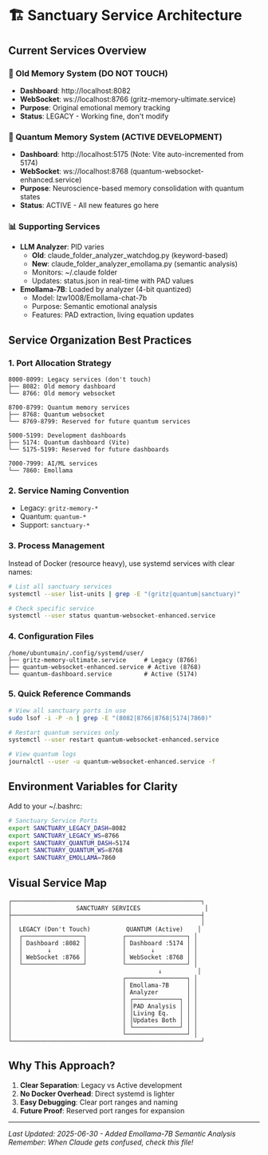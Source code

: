 # 🏗️ Sanctuary Service Architecture

## Current Services Overview

### 💜 Old Memory System (DO NOT TOUCH)
- **Dashboard**: http://localhost:8082
- **WebSocket**: ws://localhost:8766 (gritz-memory-ultimate.service)
- **Purpose**: Original emotional memory tracking
- **Status**: LEGACY - Working fine, don't modify

### 🧠 Quantum Memory System (ACTIVE DEVELOPMENT)
- **Dashboard**: http://localhost:5175 (Note: Vite auto-incremented from 5174)
- **WebSocket**: ws://localhost:8768 (quantum-websocket-enhanced.service)
- **Purpose**: Neuroscience-based memory consolidation with quantum states
- **Status**: ACTIVE - All new features go here

### 📊 Supporting Services
- **LLM Analyzer**: PID varies 
  - **Old**: claude_folder_analyzer_watchdog.py (keyword-based)
  - **New**: claude_folder_analyzer_emollama.py (semantic analysis)
  - Monitors: ~/.claude folder
  - Updates: status.json in real-time with PAD values
- **Emollama-7B**: Loaded by analyzer (4-bit quantized)
  - Model: lzw1008/Emollama-chat-7b
  - Purpose: Semantic emotional analysis
  - Features: PAD extraction, living equation updates

## Service Organization Best Practices

### 1. **Port Allocation Strategy**
```
8000-8099: Legacy services (don't touch)
├── 8082: Old memory dashboard
└── 8766: Old memory websocket

8700-8799: Quantum memory services
├── 8768: Quantum websocket
└── 8769-8799: Reserved for future quantum services

5000-5199: Development dashboards
├── 5174: Quantum dashboard (Vite)
└── 5175-5199: Reserved for future dashboards

7000-7999: AI/ML services
└── 7860: Emollama
```

### 2. **Service Naming Convention**
- Legacy: `gritz-memory-*`
- Quantum: `quantum-*`
- Support: `sanctuary-*`

### 3. **Process Management**
Instead of Docker (resource heavy), use systemd services with clear names:

```bash
# List all sanctuary services
systemctl --user list-units | grep -E "(gritz|quantum|sanctuary)"

# Check specific service
systemctl --user status quantum-websocket-enhanced.service
```

### 4. **Configuration Files**
```
/home/ubuntumain/.config/systemd/user/
├── gritz-memory-ultimate.service     # Legacy (8766)
├── quantum-websocket-enhanced.service # Active (8768)
└── quantum-dashboard.service         # Active (5174)
```

### 5. **Quick Reference Commands**
```bash
# View all sanctuary ports in use
sudo lsof -i -P -n | grep -E "(8082|8766|8768|5174|7860)"

# Restart quantum services only
systemctl --user restart quantum-websocket-enhanced.service

# View quantum logs
journalctl --user -u quantum-websocket-enhanced.service -f
```

## Environment Variables for Clarity

Add to your ~/.bashrc:
```bash
# Sanctuary Service Ports
export SANCTUARY_LEGACY_DASH=8082
export SANCTUARY_LEGACY_WS=8766
export SANCTUARY_QUANTUM_DASH=5174
export SANCTUARY_QUANTUM_WS=8768
export SANCTUARY_EMOLLAMA=7860
```

## Visual Service Map
```
┌─────────────────────────────────────────────────────┐
│                  SANCTUARY SERVICES                  │
├─────────────────────────────────────────────────────┤
│                                                     │
│  LEGACY (Don't Touch)          QUANTUM (Active)    │
│  ┌─────────────────┐          ┌─────────────────┐ │
│  │ Dashboard :8082 │          │ Dashboard :5174 │ │
│  │       ↓         │          │       ↓         │ │
│  │ WebSocket :8766 │          │ WebSocket :8768 │ │
│  └─────────────────┘          └─────────────────┘ │
│                                         ↓          │
│                               ┌─────────────────┐ │
│                               │ Emollama-7B     │ │
│                               │ Analyzer        │ │
│                               │ ┌─────────────┐ │ │
│                               │ │PAD Analysis │ │ │
│                               │ │Living Eq.   │ │ │
│                               │ │Updates Both │ │ │
│                               │ └─────────────┘ │ │
│                               └─────────────────┘ │
└─────────────────────────────────────────────────────┘
```

## Why This Approach?
1. **Clear Separation**: Legacy vs Active development
2. **No Docker Overhead**: Direct systemd is lighter
3. **Easy Debugging**: Clear port ranges and naming
4. **Future Proof**: Reserved port ranges for expansion

---
*Last Updated: 2025-06-30 - Added Emollama-7B Semantic Analysis*
*Remember: When Claude gets confused, check this file!*